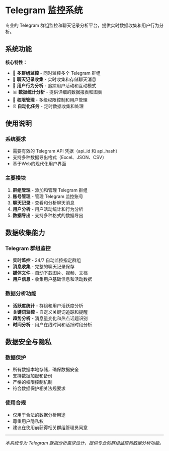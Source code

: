 # Telegram 监控系统

专业的 Telegram 群组监控和聊天记录分析平台，提供实时数据收集和用户行为分析。

## 系统功能

**核心特性：**
- 📱 **多群组监控** - 同时监控多个 Telegram 群组
- 💬 **聊天记录收集** - 实时收集和存储聊天消息
- 👥 **用户行为分析** - 追踪用户活动和互动模式
- 📊 **数据统计分析** - 提供详细的数据报表和图表
- 🔐 **权限管理** - 多级权限控制和用户管理
- ⏰ **自动化任务** - 定时数据收集和处理

## 使用说明

### 系统要求
- 需要有效的 Telegram API 凭据（api_id 和 api_hash）
- 支持多种数据导出格式（Excel、JSON、CSV）
- 基于Web的现代化用户界面

### 主要模块
1. **群组管理** - 添加和管理 Telegram 群组
2. **账号管理** - 管理 Telegram 监控账号
3. **聊天记录** - 查看和分析聊天消息
4. **用户分析** - 用户活动统计和行为分析
5. **数据导出** - 支持多种格式的数据导出

## 数据收集能力

### Telegram 群组监控
- **实时监控** - 24/7 自动监控指定群组
- **消息收集** - 完整的聊天记录保存
- **媒体文件** - 自动下载图片、视频、文档
- **用户信息** - 收集用户基础信息和活动数据

### 数据分析功能
- **活跃度统计** - 群组和用户活跃度分析
- **关键词监控** - 自定义关键词追踪和提醒
- **趋势分析** - 消息量变化和热点话题识别
- **时间分析** - 用户在线时间和活跃时段分析

## 数据安全与隐私

### 数据保护
- 所有数据本地存储，确保数据安全
- 支持数据加密和备份
- 严格的权限控制机制
- 符合数据保护相关法规要求

### 使用合规
- 仅用于合法的数据分析用途
- 尊重用户隐私权
- 建议在使用前获得相关群组管理员同意

---

*本系统专为 Telegram 数据分析需求设计，提供专业的群组监控和数据分析功能。*
